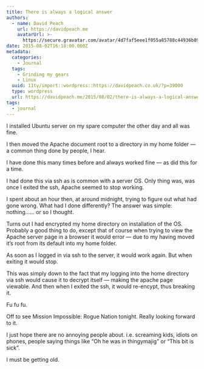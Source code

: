 ```yaml
---
title: There is always a logical answer
authors:
  - name: David Peach
    url: https://davidpeach.me
    avatarUrl: >-
      https://secure.gravatar.com/avatar/4d7faf5eee1f055a85788c44936b8995eaab6dfb004e7854ec747ccb272e91ee?s=96&d=mm&r=g
date: 2015-08-02T16:18:00.000Z
metadata:
  categories:
    - Journal
  tags:
    - Grinding my gears
    - Linux
  uuid: 11ty/import::wordpress::https://davidpeach.co.uk/?p=39000
  type: wordpress
  url: https://davidpeach.me/2015/08/02/there-is-always-a-logical-answer/
tags:
  - journal
---
```

I installed Ubuntu server on my spare computer the other day and all was fine.

I then moved the Apache document root to a directory in my home folder — a common thing done by people, I hear.

I have done this many times before and always worked fine — as did this for a time.

I had done this via ssh as is common with a server OS. Only thing was, was once I exited the ssh, Apache seemed to stop working.

I spent about an hour then, at around midnight, trying to figure out what had gone wrong. What had I done differently? The answer was simple: nothing…… or so I thought.

Turns out I had encrypted my home directory on installation of the OS. Probably a good thing to do, except that of course when trying to view the Apache server page in a browser it would error — due to my having moved it’s root from its default into my home folder.

As soon as I logged in via ssh to the server, it would work again. But when exiting it would stop.

This was simply down to the fact that my logging into the home directory via ssh would cause it to decrypt itself — making the apache page viewable. And then when I exited the ssh, it would re-encypt, thus breaking it.

Fu fu fu.

Off to see Mission Impossible: Rogue Nation tonight. Really looking forward to it.

I just hope there are no annoying people about. i.e. screaming kids, idiots on phones, people saying things like “Oh he was in thingymajig” or “This bit is sick”.

I must be getting old.